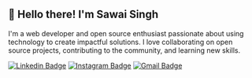 ## 👋 Hello there! I'm Sawai Singh
I'm a web developer and open source enthusiast passionate about using technology to create impactful solutions. I love collaborating on open source projects, contributing to the community, and learning new skills.


[![Linkedin Badge](https://img.shields.io/badge/-sawaisingh-blue?style=flat-square&logo=Linkedin&logoColor=white&link=https://www.linkedin.com/in/sawaisingh/)](https://www.linkedin.com/in/sawair-singh-rajpurohit-7012721b1/)
[![Instagram Badge](https://img.shields.io/badge/-@thesawaisingh_-f56040?style=flat-square&logo=instagram&logoColor=white&link=https://instagram.com/thesawaisingh_/)](https://instagram.com/thesawaisingh)
[![Gmail Badge](https://img.shields.io/badge/-sawairajpurohit1037@gmail-db4437?style=flat-square&logo=Gmail&logoColor=white&link=mailto:sawairajpurohit1037@gmail.com)](mailto:sawairajpurohit1037@gmail.com)
